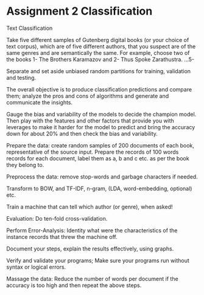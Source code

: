 # Assignment 2 Classification
Text Classification 

Take five different samples of Gutenberg digital books (or your choice of text corpus), which are of five different authors, that you suspect are of the same genres and are semantically the same. For example, choose two of the books 1- The Brothers Karamazov and 2- Thus Spoke Zarathustra. ...5- 

Separate and set aside unbiased random partitions for training, validation and testing.

The overall objective is to produce classification predictions and compare them; analyze the pros and cons of algorithms and generate and communicate the insights.

 Gauge the bias and variability of the models to decide the champion model. Then play with the features and other factors that provide you with leverages to make it harder for the model to predict and bring the accuracy down for about 20% and then check the bias and variability.

Prepare the data: create random samples of 200 documents of each book, representative of the source input. Prepare the records of 100 words records for each document, label them as a, b and c etc. as per the book they belong to.

Preprocess the data: remove stop-words and garbage characters if needed.

Transform to BOW, and TF-IDF, n-gram, (LDA, word-embedding, optional) etc.

Train a machine that can tell which author (or genre), when asked!

Evaluation: Do ten-fold cross-validation.

Perform Error-Analysis: Identity what were the characteristics of the instance records that threw the machine off.

Document your steps, explain the results effectively, using graphs.

Verify and validate your programs; Make sure your programs run without syntax or logical errors.

Massage the data: Reduce the number of words per document if the accuracy is too high and then repeat the above steps.
